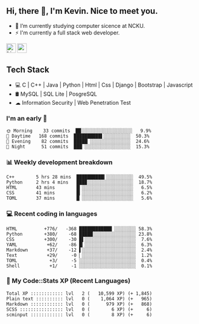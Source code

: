 ## Hi, there 👋, I'm Kevin. Nice to meet you.

- 🌱 I’m currently studying computer sicence at NCKU.
- ⚡ I'm currently a full stack web developer.

<a href="https://www.linkedin.com/in/kevin12686/"><img alt="LinkedIn" src="https://img.shields.io/badge/linkedin%20-%230077B5.svg?&style=for-the-badge&logo=linkedin&logoColor=white" height=25></a>
<a href="https://www.instagram.com/kevin12686/"><img src="https://img.shields.io/badge/instagram-3f729b?&style=for-the-badge&logo=instagram&logoColor=white" height=25></a>

## Tech Stack

* 💻 C | C++ | Java | Python | Html | Css | Django | Bootstrap | Javascript
* 🛢️ MySQL | SQL Lite | PosgreSQL
* ☁ Information Security | Web Penetration Test

### I'm an early 🐤

<!-- early_bird start -->

```text
🌞 Morning    33 commits  ██░░░░░░░░░░░░░░░░░░░   9.9%
🌆 Daytime   168 commits  ██████████▌░░░░░░░░░░  50.3%
🌃 Evening    82 commits  █████▏░░░░░░░░░░░░░░░  24.6%
🌙 Night      51 commits  ███▏░░░░░░░░░░░░░░░░░  15.3%
```

<!-- early_bird end -->

### 📊 Weekly development breakdown

<!-- code_time start -->

```text
C++        5 hrs 28 mins  ██████████▍░░░░░░░░░░  49.5%
Python     2 hrs 4 mins   ███▉░░░░░░░░░░░░░░░░░  18.7%
HTML       43 mins        █▎░░░░░░░░░░░░░░░░░░░   6.5%
CSS        41 mins        █▎░░░░░░░░░░░░░░░░░░░   6.2%
TOML       37 mins        █▏░░░░░░░░░░░░░░░░░░░   5.6%
```

<!-- code_time end -->

### 💻 Recent coding in languages

<!-- code_diff start -->

```text
HTML          +776/   -368 ████████████▏░░░░░░░░ 58.3%
Python        +380/    -68 █████░░░░░░░░░░░░░░░░ 23.8%
CSS           +300/    -30 █▌░░░░░░░░░░░░░░░░░░░  7.6%
YAML           +62/    -86 █▎░░░░░░░░░░░░░░░░░░░  6.3%
Markdown       +37/    -12 ▌░░░░░░░░░░░░░░░░░░░░  2.4%
Text           +29/     -0 ▏░░░░░░░░░░░░░░░░░░░░  1.2%
TOML            +3/     -5 ░░░░░░░░░░░░░░░░░░░░░  0.4%
Shell           +1/     -1 ░░░░░░░░░░░░░░░░░░░░░  0.1%
```

<!-- code_diff end -->

### 🧰 My Code::Stats XP (Recent Languages)

<!-- codestats start -->

```text
Total XP :::::::::::: lvl   2 (   10,599 XP) (+ 1,845)
Plain text :::::::::: lvl   0 (    1,064 XP) (+   965)
Markdown :::::::::::: lvl   0 (      979 XP) (+   868)
SCSS :::::::::::::::: lvl   0 (        6 XP) (+     6)
scminput :::::::::::: lvl   0 (        8 XP) (+     6)
```

<!-- codestats end -->
